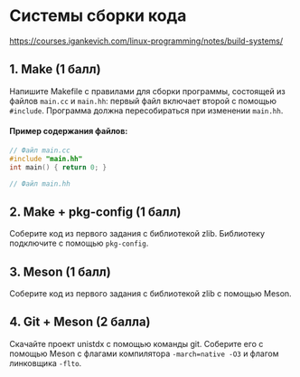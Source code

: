 # Системы сборки кода
https://courses.igankevich.com/linux-programming/notes/build-systems/
## 1. Make (1 балл)
Напишите Makefile с правилами для сборки программы, состоящей из файлов `main.cc` и `main.hh`: первый файл включает второй с помощью `#include`. Программа должна пересобираться при изменении `main.hh`.

#### Пример содержания файлов:
```cpp
// Файл main.cc
#include "main.hh"
int main() { return 0; }
```
```cpp
// Файл main.hh
```

## 2. Make + pkg-config (1 балл)
Соберите код из первого задания с библиотекой zlib. Библиотеку подключите с помощью `pkg-config`.

## 3. Meson (1 балл)
Соберите код из первого задания с библиотекой zlib с помощью Meson.

## 4. Git + Meson (2 балла)
Скачайте проект unistdx с помощью команды git. Соберите его с помощью Meson с флагами компилятора `-march=native -O3` и флагом линковщика `-flto`.
